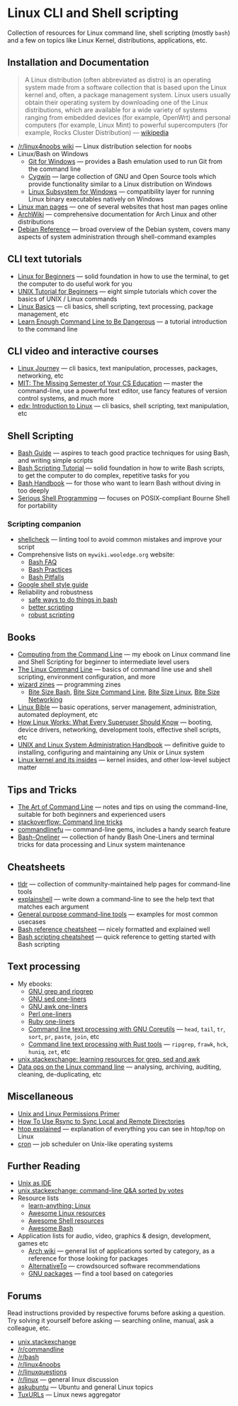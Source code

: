 # Linux CLI and Shell scripting

Collection of resources for Linux command line, shell scripting (mostly `bash`) and a few on topics like Linux Kernel, distributions, applications, etc.

## Installation and Documentation

>A Linux distribution (often abbreviated as distro) is an operating system made from a software collection that is based upon the Linux kernel and, often, a package management system. Linux users usually obtain their operating system by downloading one of the Linux distributions, which are available for a wide variety of systems ranging from embedded devices (for example, OpenWrt) and personal computers (for example, Linux Mint) to powerful supercomputers (for example, Rocks Cluster Distribution) — [wikipedia](https://en.wikipedia.org/wiki/Linux_distribution)

* [/r/linux4noobs wiki](https://www.reddit.com/r/linux4noobs/wiki/distro_selection) — Linux distribution selection for noobs
* Linux/Bash on Windows
    * [Git for Windows](https://git-scm.com/downloads) — provides a Bash emulation used to run Git from the command line
    * [Cygwin](https://www.cygwin.com/) — large collection of GNU and Open Source tools which provide functionality similar to a Linux distribution on Windows
    * [Linux Subsystem for Windows](https://en.wikipedia.org/wiki/Windows_Subsystem_for_Linux) — compatibility layer for running Linux binary executables natively on Windows
* [Linux man pages](https://www.mankier.com/) — one of several websites that host man pages online
* [ArchWiki](https://wiki.archlinux.org/title/Table_of_contents) — comprehensive documentation for Arch Linux and other distributions
* [Debian Reference](https://www.debian.org/doc/manuals/debian-reference/) — broad overview of the Debian system, covers many aspects of system administration through shell-command examples

## CLI text tutorials

* [Linux for Beginners](https://ryanstutorials.net/linuxtutorial/) — solid foundation in how to use the terminal, to get the computer to do useful work for you
* [UNIX Tutorial for Beginners](http://www.ee.surrey.ac.uk/Teaching/Unix/) — eight simple tutorials which cover the basics of UNIX / Linux commands
* [Linux Basics](https://miteshshah.github.io/linux/basics/) — cli basics, shell scripting, text processing, package management, etc
* [Learn Enough Command Line to Be Dangerous](https://www.learnenough.com/command-line-tutorial/basics) — a tutorial introduction to the command line

## CLI video and interactive courses

* [Linux Journey](https://linuxjourney.com/) — cli basics, text manipulation, processes, packages, networking, etc
* [MIT: The Missing Semester of Your CS Education](https://missing.csail.mit.edu/) — master the command-line, use a powerful text editor, use fancy features of version control systems, and much more
* [edx: Introduction to Linux](https://www.edx.org/course/introduction-to-linux) — cli basics, shell scripting, text manipulation, etc

## Shell Scripting

* [Bash Guide](https://mywiki.wooledge.org/BashGuide) — aspires to teach good practice techniques for using Bash, and writing simple scripts
* [Bash Scripting Tutorial](https://ryanstutorials.net/bash-scripting-tutorial/) — solid foundation in how to write Bash scripts, to get the computer to do complex, repetitive tasks for you
* [Bash Handbook](https://github.com/denysdovhan/bash-handbook) — for those who want to learn Bash without diving in too deeply
* [Serious Shell Programming](https://freebsdfrau.gitbook.io/serious-shell-programming/) — focuses on POSIX-compliant Bourne Shell for portability

### Scripting companion

* [shellcheck](https://www.shellcheck.net/) — linting tool to avoid common mistakes and improve your script
* Comprehensive lists on `mywiki.wooledge.org` website:
    * [Bash FAQ](https://mywiki.wooledge.org/BashFAQ)
    * [Bash Practices](https://mywiki.wooledge.org/BashGuide/Practices)
    * [Bash Pitfalls](https://mywiki.wooledge.org/BashPitfalls)
* [Google shell style guide](https://google.github.io/styleguide/shellguide.html)
* Reliability and robustness
    * [safe ways to do things in bash](https://github.com/anordal/shellharden/blob/master/how_to_do_things_safely_in_bash.md)
    * [better scripting](https://robertmuth.blogspot.in/2012/08/better-bash-scripting-in-15-minutes.html)
    * [robust scripting](https://www.davidpashley.com/articles/writing-robust-shell-scripts/)

## Books

* [Computing from the Command Line](https://github.com/learnbyexample/cli-computing) — my ebook on Linux command line and Shell Scripting for beginner to intermediate level users
* [The Linux Command Line](https://linuxcommand.org/tlcl.php) — basics of command line use and shell scripting, environment configuration, and more
* [wizard zines](https://wizardzines.com/) — programming zines
    * [Bite Size Bash](https://wizardzines.com/zines/bite-size-bash/), [Bite Size Command Line](https://wizardzines.com/zines/bite-size-command-line/), [Bite Size Linux](https://wizardzines.com/zines/bite-size-linux/), [Bite Size Networking](https://wizardzines.com/zines/bite-size-networking/)
* [Linux Bible](https://www.wiley.com/en-us/Linux+Bible%2C+10th+Edition-p-9781119578895) — basic operations, server management, administration, automated deployment, etc
* [How Linux Works: What Every Superuser Should Know](https://nostarch.com/howlinuxworks3) — booting, device drivers, networking, development tools, effective shell scripts, etc
* [UNIX and Linux System Administration Handbook](https://www.oreilly.com/library/view/unix-and-linux/9780134278308/) — definitive guide to installing, configuring and maintaining any Unix or Linux system
* [Linux kernel and its insides](https://0xax.gitbooks.io/linux-insides/content/index.html) — kernel insides, and other low-level subject matter

## Tips and Tricks

* [The Art of Command Line](https://github.com/jlevy/the-art-of-command-line) — notes and tips on using the command-line, suitable for both beginners and experienced users
* [stackoverflow: Command line tricks](https://stackoverflow.com/q/68372/4082052)
* [commandlinefu](https://www.commandlinefu.com/commands/browse/sort-by-votes) — command-line gems, includes a handy search feature
* [Bash-Oneliner](https://github.com/onceupon/Bash-Oneliner) — collection of handy Bash One-Liners and terminal tricks for data processing and Linux system maintenance

## Cheatsheets

* [tldr](https://github.com/tldr-pages/tldr) — collection of community-maintained help pages for command-line tools
* [explainshell](https://explainshell.com/) — write down a command-line to see the help text that matches each argument
* [General purpose command-line tools](http://www.compciv.org/unix-tools/) — examples for most common usecases
* [Bash reference cheatsheet](https://devmanual.gentoo.org/tools-reference/bash/index.html) — nicely formatted and explained well
* [Bash scripting cheatsheet](https://devhints.io/bash) — quick reference to getting started with Bash scripting

## Text processing

* My ebooks:
    * [GNU grep and ripgrep](https://github.com/learnbyexample/learn_gnugrep_ripgrep)
    * [GNU sed one-liners](https://github.com/learnbyexample/learn_gnused)
    * [GNU awk one-liners](https://github.com/learnbyexample/learn_gnuawk)
    * [Perl one-liners](https://github.com/learnbyexample/learn_perl_oneliners)
    * [Ruby one-liners](https://github.com/learnbyexample/learn_ruby_oneliners)
    * [Command line text processing with GNU Coreutils](https://github.com/learnbyexample/cli_text_processing_coreutils) — `head`, `tail`, `tr`, `sort`, `pr`, `paste`, `join`, etc
    * [Command line text processing with Rust tools](https://github.com/learnbyexample/cli_text_processing_rust) — `ripgrep`, `frawk`, `hck`, `huniq`, `zet`, etc
* [unix.stackexchange: learning resources for grep, sed and awk](https://unix.stackexchange.com/q/2434/109046)
* [Data ops on the Linux command line](https://www.datafix.com.au/BASHing/) — analysing, archiving, auditing, cleaning, de-duplicating, etc

## Miscellaneous

* [Unix and Linux Permissions Primer](https://danielmiessler.com/study/unixlinux_permissions/)
* [How To Use Rsync to Sync Local and Remote Directories](https://www.digitalocean.com/community/tutorials/how-to-use-rsync-to-sync-local-and-remote-directories)
* [htop explained](https://peteris.rocks/blog/htop/) — explanation of everything you can see in htop/top on Linux
* [cron](https://en.wikipedia.org/wiki/Cron) — job scheduler on Unix-like operating systems

## Further Reading

* [Unix as IDE](https://blog.sanctum.geek.nz/series/unix-as-ide/)
* [unix.stackexchange: command-line Q&A sorted by votes](https://unix.stackexchange.com/questions/tagged/command-line?sort=votes&pageSize=15)
* Resource lists
    * [learn-anything: Linux](https://learn-anything.xyz/operating-systems/unix/linux)
    * [Awesome Linux resources](https://github.com/itech001/awesome-linux-resources)
    * [Awesome Shell resources](https://github.com/alebcay/awesome-shell)
    * [Awesome Bash](https://github.com/awesome-lists/awesome-bash)
* Application lists for audio, video, graphics & design, development, games etc
    * [Arch wiki](https://wiki.archlinux.org/title/List_of_applications) — general list of applications sorted by category, as a reference for those looking for packages
    * [AlternativeTo](https://alternativeto.net/) — crowdsourced software recommendations
    * [GNU packages](https://www.gnu.org/manual/manual.html) — find a tool based on categories

## Forums

Read instructions provided by respective forums before asking a question. Try solving it yourself before asking — searching online, manual, ask a colleague, etc. 

* [unix.stackexchange](https://unix.stackexchange.com/)
* [/r/commandline](https://www.reddit.com/r/commandline)
* [/r/bash](https://www.reddit.com/r/bash)
* [/r/linux4noobs](https://www.reddit.com/r/linux4noobs)
* [/r/linuxquestions](https://www.reddit.com/r/linuxquestions)
* [/r/linux](https://www.reddit.com/r/linux) — general linux discussion
* [askubuntu](https://askubuntu.com/questions/tagged/command-line?sort=votes&pageSize=15) — Ubuntu and general Linux topics
* [TuxURLs](https://tuxurls.com/) — Linux news aggregator

